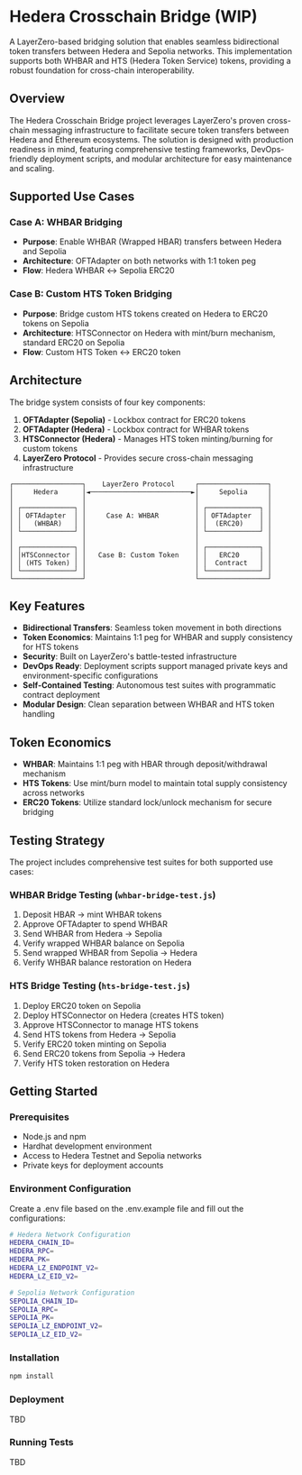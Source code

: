 # Hedera Crosschain Bridge (WIP)

A LayerZero-based bridging solution that enables seamless bidirectional token transfers between Hedera and Sepolia networks. This implementation supports both WHBAR and HTS (Hedera Token Service) tokens, providing a robust foundation for cross-chain interoperability.

## Overview

The Hedera Crosschain Bridge project leverages LayerZero's proven cross-chain messaging infrastructure to facilitate secure token transfers between Hedera and Ethereum ecosystems. The solution is designed with production readiness in mind, featuring comprehensive testing frameworks, DevOps-friendly deployment scripts, and modular architecture for easy maintenance and scaling.

## Supported Use Cases

### Case A: WHBAR Bridging

- **Purpose**: Enable WHBAR (Wrapped HBAR) transfers between Hedera and Sepolia
- **Architecture**: OFTAdapter on both networks with 1:1 token peg
- **Flow**: Hedera WHBAR ↔ Sepolia ERC20

### Case B: Custom HTS Token Bridging

- **Purpose**: Bridge custom HTS tokens created on Hedera to ERC20 tokens on Sepolia
- **Architecture**: HTSConnector on Hedera with mint/burn mechanism, standard ERC20 on Sepolia
- **Flow**: Custom HTS Token ↔ ERC20 token

## Architecture

The bridge system consists of four key components:

1. **OFTAdapter (Sepolia)** - Lockbox contract for ERC20 tokens
2. **OFTAdapter (Hedera)** - Lockbox contract for WHBAR tokens
3. **HTSConnector (Hedera)** - Manages HTS token minting/burning for custom tokens
4. **LayerZero Protocol** - Provides secure cross-chain messaging infrastructure

```
┌─────────────────┐    LayerZero Protocol     ┌─────────────────┐
│     Hedera      │◄─────────────────────────►│     Sepolia     │
│                 │                           │                 │
│ ┌─────────────┐ │                           │ ┌─────────────┐ │
│ │ OFTAdapter  │ │     Case A: WHBAR         │ │ OFTAdapter  │ │
│ │   (WHBAR)   │ │                           │ │  (ERC20)    │ │
│ └─────────────┘ │                           │ └─────────────┘ │
│                 │                           │                 │
│ ┌─────────────┐ │                           │ ┌─────────────┐ │
│ │HTSConnector │ │   Case B: Custom Token    │ │   ERC20     │ │
│ │ (HTS Token) │ │                           │ │  Contract   │ │
│ └─────────────┘ │                           │ └─────────────┘ │
└─────────────────┘                           └─────────────────┘
```

## Key Features

- **Bidirectional Transfers**: Seamless token movement in both directions
- **Token Economics**: Maintains 1:1 peg for WHBAR and supply consistency for HTS tokens
- **Security**: Built on LayerZero's battle-tested infrastructure
- **DevOps Ready**: Deployment scripts support managed private keys and environment-specific configurations
- **Self-Contained Testing**: Autonomous test suites with programmatic contract deployment
- **Modular Design**: Clean separation between WHBAR and HTS token handling

## Token Economics

- **WHBAR**: Maintains 1:1 peg with HBAR through deposit/withdrawal mechanism
- **HTS Tokens**: Use mint/burn model to maintain total supply consistency across networks
- **ERC20 Tokens**: Utilize standard lock/unlock mechanism for secure bridging

## Testing Strategy

The project includes comprehensive test suites for both supported use cases:

### WHBAR Bridge Testing (`whbar-bridge-test.js`)

1. Deposit HBAR → mint WHBAR tokens
2. Approve OFTAdapter to spend WHBAR
3. Send WHBAR from Hedera → Sepolia
4. Verify wrapped WHBAR balance on Sepolia
5. Send wrapped WHBAR from Sepolia → Hedera
6. Verify WHBAR balance restoration on Hedera

### HTS Bridge Testing (`hts-bridge-test.js`)

1. Deploy ERC20 token on Sepolia
2. Deploy HTSConnector on Hedera (creates HTS token)
3. Approve HTSConnector to manage HTS tokens
4. Send HTS tokens from Hedera → Sepolia
5. Verify ERC20 token minting on Sepolia
6. Send ERC20 tokens from Sepolia → Hedera
7. Verify HTS token restoration on Hedera

## Getting Started

### Prerequisites

- Node.js and npm
- Hardhat development environment
- Access to Hedera Testnet and Sepolia networks
- Private keys for deployment accounts

### Environment Configuration

Create a .env file based on the .env.example file and fill out the configurations:

```bash
# Hedera Network Configuration
HEDERA_CHAIN_ID=
HEDERA_RPC=
HEDERA_PK=
HEDERA_LZ_ENDPOINT_V2=
HEDERA_LZ_EID_V2=

# Sepolia Network Configuration
SEPOLIA_CHAIN_ID=
SEPOLIA_RPC=
SEPOLIA_PK=
SEPOLIA_LZ_ENDPOINT_V2=
SEPOLIA_LZ_EID_V2=
```

### Installation

```bash
npm install
```

### Deployment

TBD

### Running Tests

TBD
